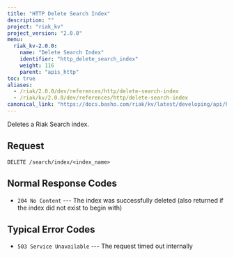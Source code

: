 ```yaml
---
title: "HTTP Delete Search Index"
description: ""
project: "riak_kv"
project_version: "2.0.0"
menu:
  riak_kv-2.0.0:
    name: "Delete Search Index"
    identifier: "http_delete_search_index"
    weight: 116
    parent: "apis_http"
toc: true
aliases:
  - /riak/2.0.0/dev/references/http/delete-search-index
  - /riak/kv/2.0.0/dev/references/http/delete-search-index
canonical_link: "https://docs.basho.com/riak/kv/latest/developing/api/http/delete-search-index"
---
```


Deletes a Riak Search index.

## Request

```
DELETE /search/index/<index_name>
```

## Normal Response Codes

* `204 No Content` --- The index was successfully deleted (also returned
    if the index did not exist to begin with)

## Typical Error Codes

* `503 Service Unavailable` --- The request timed out internally
